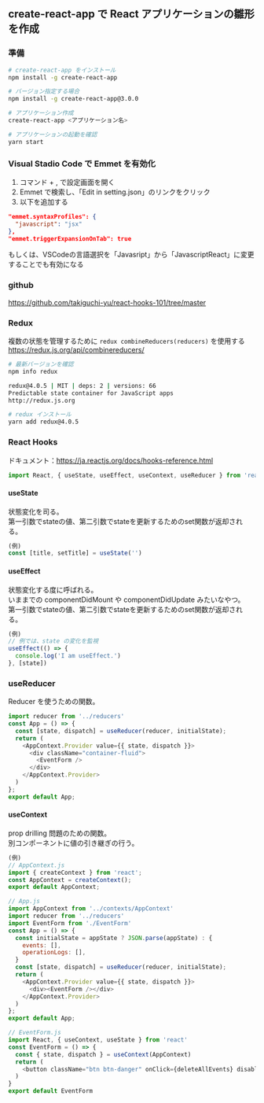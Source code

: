 ## create-react-app で React アプリケーションの雛形を作成

### 準備
```bash
# create-react-app をインストール
npm install -g create-react-app

# バージョン指定する場合
npm install -g create-react-app@3.0.0

# アプリケーション作成
create-react-app <アプリケーション名>

# アプリケーションの起動を確認
yarn start
```

### Visual Stadio Code で Emmet を有効化
1. コマンド + , で設定画面を開く  
1. Emmet で検索し、「Edit in setting.json」のリンクをクリック  
1. 以下を追加する  
```json
"emmet.syntaxProfiles": {
  "javascript": "jsx"
},
"emmet.triggerExpansionOnTab": true
```
もしくは、VSCodeの言語選択を「Javasript」から「JavascriptReact」に変更することでも有効になる  


### github
https://github.com/takiguchi-yu/react-hooks-101/tree/master

### Redux
複数の状態を管理するために `redux combineReducers(reducers)` を使用する  
https://redux.js.org/api/combinereducers/
```bash
# 最新バージョンを確認
npm info redux

redux@4.0.5 | MIT | deps: 2 | versions: 66
Predictable state container for JavaScript apps
http://redux.js.org

# redux インストール
yarn add redux@4.0.5
```

### React Hooks
ドキュメント：https://ja.reactjs.org/docs/hooks-reference.html
```javascript
import React, { useState, useEffect, useContext, useReducer } from 'react';
```
#### useState
状態変化を司る。  
第一引数でstateの値、第二引数でstateを更新するためのset関数が返却される。
```javascript
(例)
const [title, setTitle] = useState('')
```
#### useEffect
状態変化する度に呼ばれる。  
いままでの componentDidMount や componentDidUpdate みたいなやつ。  
第一引数でstateの値、第二引数でstateを更新するためのset関数が返却される。
```javascript
(例)
// 例では、state の変化を監視
useEffect(() => {
  console.log('I am useEffect.')
}, [state])
```
### useReducer
Reducer を使うための関数。  
```javascript
import reducer from '../reducers'
const App = () => {
  const [state, dispatch] = useReducer(reducer, initialState);
  return (
    <AppContext.Provider value={{ state, dispatch }}>
      <div className="container-fluid">
        <EventForm />
      </div>
    </AppContext.Provider>
  )
};
export default App;

```

#### useContext
prop drilling 問題のための関数。  
別コンポーネントに値の引き継ぎの行う。
```javascript
(例)
// AppContext.js
import { createContext } from 'react';
const AppContext = createContext();
export default AppContext;

// App.js
import AppContext from '../contexts/AppContext'
import reducer from '../reducers'
import EventForm from './EventForm'
const App = () => {
  const initialState = appState ? JSON.parse(appState) : {
    events: [],
    operationLogs: [],
  }
  const [state, dispatch] = useReducer(reducer, initialState);
  return (
    <AppContext.Provider value={{ state, dispatch }}>
      <div><EventForm /></div>
    </AppContext.Provider>
  )
};
export default App;

// EventForm.js
import React, { useContext, useState } from 'react'
const EventForm = () => {
  const { state, dispatch } = useContext(AppContext)
  return (
    <button className="btn btn-danger" onClick={deleteAllEvents} disabled={state.events.length === 0}>イベントボタン</button>
  )
}
export default EventForm
```

